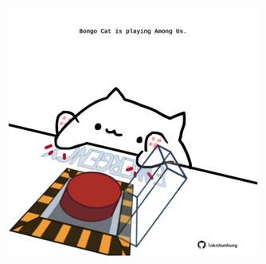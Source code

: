 <!-- built at 28/09/2024, 07:00:40 UTC -->
<p align="center">
  <img width="500" height="500" src="./ReadmeImage.svg">
</p>

